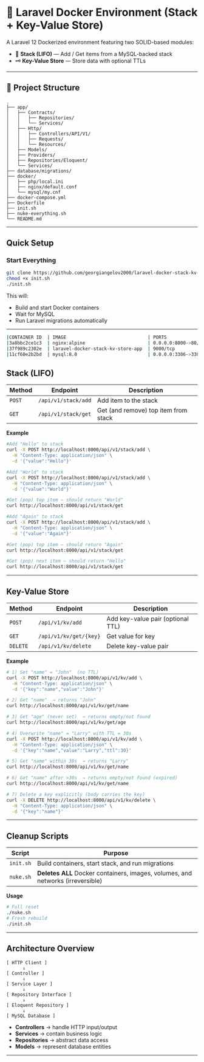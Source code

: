 # 🐳 Laravel Docker Environment (Stack + Key-Value Store)

A Laravel 12 Dockerized environment featuring two SOLID-based modules:

- 🧱 **Stack (LIFO)** — Add / Get items from a MySQL-backed stack  
- 🗝️ **Key-Value Store** — Store data with optional TTLs

---

## 📁 Project Structure
```
.
├── app/
│   ├── Contracts/
│   │   ├── Repositories/
│   │   └── Services/
│   ├── Http/
│   │   ├── Controllers/API/V1/
│   │   ├── Requests/
│   │   └── Resources/
│   ├── Models/
│   ├── Providers/
│   ├── Repositories/Eloquent/
│   └── Services/
├── database/migrations/
├── docker/
│   ├── php/local.ini
│   ├── nginx/default.conf
│   └── mysql/my.cnf
├── docker-compose.yml
├── Dockerfile
├── init.sh
├── nuke-everything.sh
└── README.md
```

---

## Quick Setup

### Start Everything
```bash
git clone https://github.com/georgiangelov2000/laravel-docker-stack-kv-store.git
chmod +x init.sh
./init.sh
```

This will:
- Build and start Docker containers  
- Wait for MySQL  
- Run Laravel migrations automatically  

---

```bash
|CONTAINER ID  | IMAGE                              | PORTS                                                   | NAMES
|3a8bbc2ce1c3  | nginx:alpine                       | 0.0.0.0:8000->80/tcp, [::]:8000->80/tcp                 | laravel_nginx
|37f989c2302e  | laravel-docker-stack-kv-store-app  | 9000/tcp                                                | laravel_app
|11cf60e2b2bd  | mysql:8.0                          | 0.0.0.0:3306->3306/tcp, [::]:3306->3306/tcp, 33060/tcp  | laravel_mysql
```

## Stack (LIFO)

| Method | Endpoint | Description |
|---------|-----------|-------------|
| `POST` | `/api/v1/stack/add` | Add item to the stack |
| `GET` | `/api/v1/stack/get` | Get (and remove) top item from stack |

**Example**
```bash
#Add "Hello" to stack
curl -X POST http://localhost:8000/api/v1/stack/add \
  -H "Content-Type: application/json" \
  -d '{"value":"Hello"}'

#Add "World" to stack
curl -X POST http://localhost:8000/api/v1/stack/add \
  -H "Content-Type: application/json" \
  -d '{"value":"World"}'

#Get (pop) top item — should return "World"
curl http://localhost:8000/api/v1/stack/get

#Add "Again" to stack
curl -X POST http://localhost:8000/api/v1/stack/add \
  -H "Content-Type: application/json" \
  -d '{"value":"Again"}'

#Get (pop) top item — should return "Again"
curl http://localhost:8000/api/v1/stack/get

#Get (pop) next item — should return "Hello"
curl http://localhost:8000/api/v1/stack/get

```

---

## Key-Value Store

| Method | Endpoint | Description |
|---------|-----------|-------------|
| `POST` | `/api/v1/kv/add` | Add key-value pair (optional TTL) |
| `GET`  | `/api/v1/kv/get/{key}` | Get value for key |
| `DELETE` | `/api/v1/kv/delete` | Delete key-value pair |

**Example**
```bash
# 1) Set "name" = "John"  (no TTL)
curl -X POST http://localhost:8000/api/v1/kv/add \
  -H "Content-Type: application/json" \
  -d '{"key":"name","value":"John"}'

# 2) Get "name"  → returns "John"
curl http://localhost:8000/api/v1/kv/get/name

# 3) Get "age" (never set)  → returns empty/not found
curl http://localhost:8000/api/v1/kv/get/age

# 4) Overwrite "name" = "Larry" with TTL = 30s
curl -X POST http://localhost:8000/api/v1/kv/add \
  -H "Content-Type: application/json" \
  -d '{"key":"name","value":"Larry","ttl":30}'

# 5) Get "name" within 30s  → returns "Larry"
curl http://localhost:8000/api/v1/kv/get/name

# 6) Get "name" after >30s  → returns empty/not found (expired)
curl http://localhost:8000/api/v1/kv/get/name

# 7) Delete a key explicitly (body carries the key)
curl -X DELETE http://localhost:8000/api/v1/kv/delete \
  -H "Content-Type: application/json" \
  -d '{"key":"name"}'
```

---

## Cleanup Scripts

| Script | Purpose |
|---------|----------|
| `init.sh` | Build containers, start stack, and run migrations |
| `nuke.sh` | **Deletes ALL** Docker containers, images, volumes, and networks (irreversible) |

**Usage**
```bash
# Full reset
./nuke.sh
# Fresh rebuild
./init.sh
```

---

## Architecture Overview

```
[ HTTP Client ]
      ↓
[ Controller ]
      ↓
[ Service Layer ]
      ↓
[ Repository Interface ]
      ↓
[ Eloquent Repository ]
      ↓
[ MySQL Database ]
```

- **Controllers** → handle HTTP input/output  
- **Services** → contain business logic  
- **Repositories** → abstract data access  
- **Models** → represent database entities  

---